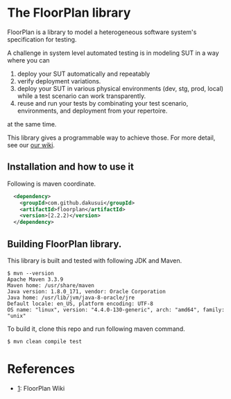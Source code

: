 # The FloorPlan library
FloorPlan is a library to model a heterogeneous software system's specification
for testing.

A challenge in system level automated testing is in modeling SUT in a way where
you can

1. deploy your SUT automatically and repeatably
2. verify deployment variations.
3. deploy your SUT in various physical environments (dev, stg, prod, local) while
  a test scenario can work transparently.
4. reuse and run your tests by combinating your test scenario, environments, and 
  deployment from your repertoire.

at the same time.
  
This library gives a programmable way to achieve those. For more detail,
see our [our wiki][1].


## Installation and how to use it
Following is maven coordinate.

```xml
  <dependency>
    <groupId>com.github.dakusui</groupId>
    <artifactId>floorplan</artifactId>
    <version>[2.2.2)</version>
  </dependency>
```


## Building FloorPlan library.
This library is built and tested with following JDK and Maven.
```
$ mvn --version
Apache Maven 3.3.9
Maven home: /usr/share/maven
Java version: 1.8.0_171, vendor: Oracle Corporation
Java home: /usr/lib/jvm/java-8-oracle/jre
Default locale: en_US, platform encoding: UTF-8
OS name: "linux", version: "4.4.0-130-generic", arch: "amd64", family: "unix"
```
 
To build it, clone this repo and run following maven command.

```
$ mvn clean compile test

```

# References
* [1]: FloorPlan Wiki

[1]: https://github.com/dakusui/floorplan/wiki
